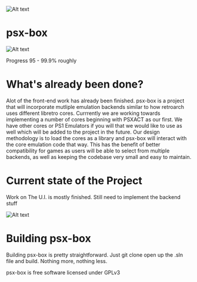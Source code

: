 ![Alt text](  https://travis-ci.org/travis-ci/travis-web.svg?branch=master )
# psx-box



![Alt text](  http://i.imgur.com/mkp3JJb.jpg "psx-box")

Progress 95 - 99.9% roughly
 

# What's already been done?

Alot of the front-end work has already been finished. psx-box is a project that will
incorporate mutliple emulation backends similar to how retroarch uses different
libretro cores. Currrently we are working towards implementing a number of cores
beginning with PSXACT as our first. We have other cores or PS1 Emulators if you will
that we would like to use as well which will be added to the project in the future.
Our design methodology is to load the cores as a library and psx-box will interact 
with the core emulation code that way. This has the benefit of better compatibility 
for games as users will be able to select from multiple backends, as well as keeping
the codebase very small and easy to maintain.


# Current state of the Project

Work on The U.I. is mostly finished. Still need to implement the backend stuff

![Alt text](  http://i.imgur.com/2ONDlMw.png "psx-box")



# Building psx-box

Building psx-box is pretty straightforward. Just git clone open up the .sln file
and build. Nothing more, nothing less.


psx-box is free software licensed under GPLv3





